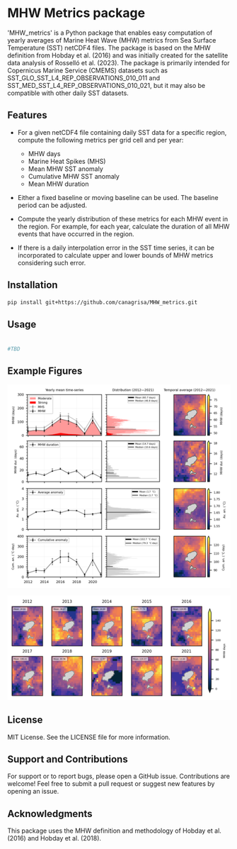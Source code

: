 # MHW Metrics package

'MHW_metrics' is a Python package that enables easy computation of yearly averages of Marine Heat Wave (MHW) metrics from Sea Surface Temperature (SST) netCDF4 files. The package is based on the MHW definition from Hobday et al. (2016) and was initially created for the satellite data analysis of Rosselló et al. (2023). The package is primarily intended for Copernicus Marine Service (CMEMS) datasets such as SST_GLO_SST_L4_REP_OBSERVATIONS_010_011 and SST_MED_SST_L4_REP_OBSERVATIONS_010_021, but it may also be compatible with other daily SST datasets.

## Features

- For a given netCDF4 file containing daily SST data for a specific region, compute the following metrics per grid cell and per year:

    - MHW days
    - Marine Heat Spikes (MHS)
    - Mean MHW SST anomaly
    - Cumulative MHW SST anomaly
    - Mean MHW duration

- Either a fixed baseline or moving baseline can be used. The baseline period can be adjusted. 

- Compute the yearly distribution of these metrics for each MHW event in the region. For example, for each year, calculate the duration of all MHW events that have occurred in the region.

- If there is a daily interpolation error in the SST time series, it can be incorporated to calculate upper and lower bounds of MHW metrics considering such error.


## Installation

```bash
pip install git+https://github.com/canagrisa/MHW_metrics.git
```

## Usage

```python 

#TBD


```

## Example Figures

![Example figure of MHW metrics using a 30-year fixed baseline for a SST dataset (1982-2021) cropped around Ibiza.](./example/test_figures/fig_1_example.png)

![Example figure of MHW days per year using a 30-year fixed baseline for a SST dataset (1982-2021) cropped around Ibiza.](./example/test_figures/fig_2_example.png)

## License

MIT License. See the LICENSE file for more information.

## Support and Contributions

For support or to report bugs, please open a GitHub issue. Contributions are welcome! Feel free to submit a pull request or suggest new features by opening an issue.

## Acknowledgments

This package uses the MHW definition and methodology of Hobday et al. (2016) and Hobday et al. (2018).
